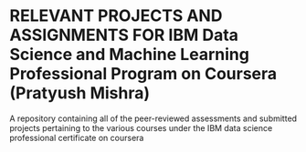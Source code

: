 # RELEVANT PROJECTS AND ASSIGNMENTS FOR IBM Data Science and Machine Learning Professional Program on Coursera (Pratyush Mishra)
A repository containing all of the peer-reviewed assessments and submitted projects pertaining to the various courses under the IBM data science professional certificate on coursera
